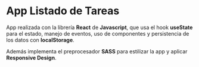 # App Listado de Tareas

App realizada con la librería __React__ de __Javascript__, que usa el hook __useState__ para el estado, 
manejo de eventos, uso de componentes y persistencia de los datos con __localStorage__.

Además implementa el preprocesador __SASS__ para estilizar la app y aplicar __Responsive Design__.